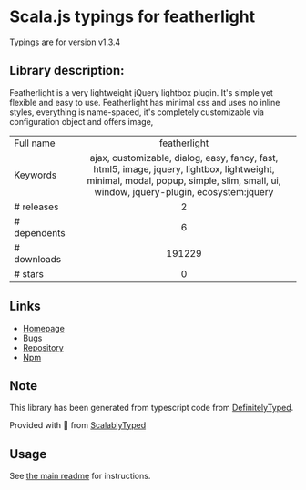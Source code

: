
# Scala.js typings for featherlight

Typings are for version v1.3.4

## Library description:
Featherlight is a very lightweight jQuery lightbox plugin. It's simple yet flexible and easy to use. Featherlight has minimal css and uses no inline styles, everything is name-spaced, it's completely customizable via configuration object and offers image,

|                    |                 |
| ------------------ | :-------------: |
| Full name          | featherlight |
| Keywords           | ajax, customizable, dialog, easy, fancy, fast, html5, image, jquery, lightbox, lightweight, minimal, modal, popup, simple, slim, small, ui, window, jquery-plugin, ecosystem:jquery |
| # releases         | 2 |
| # dependents       | 6 |
| # downloads        | 191229 |
| # stars            | 0 |

## Links
- [Homepage](http://noelboss.github.io/featherlight/)
- [Bugs](https://github.com/noelboss/featherlight/issues)
- [Repository](https://github.com/noelboss/featherlight)
- [Npm](https://www.npmjs.com/package/featherlight)
    


## Note
This library has been generated from typescript code from [DefinitelyTyped](https://definitelytyped.org).

Provided with :purple_heart: from [ScalablyTyped](https://github.com/oyvindberg/ScalablyTyped)

## Usage
See [the main readme](../../readme.md) for instructions.


